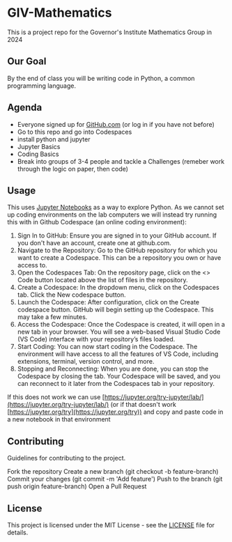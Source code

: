 # GIV-Mathematics
This is a project repo for the Governor's Institute Mathematics Group in 2024

## Our Goal
By the end of class you will be writing code in Python, a common programming language.


## Agenda
- Everyone signed up for [GitHub.com](https://github.com/) (or log in if you have not before)
- Go to this repo and go into Codespaces
- install python and jupyter
- Jupyter Basics
- Coding Basics
- Break into groups of 3-4 people and tackle a Challenges (remeber work through the logic on paper, then code)

## Usage

This uses [Jupyter Notebooks](https://jupyter.org/) as a way to explore Python. As we cannot set up coding environments on the lab computers we will instead try running this with in Github Codespace (an online coding environment):

1. Sign In to GitHub: Ensure you are signed in to your GitHub account. If you don't have an account, create one at github.com.
2. Navigate to the Repository: Go to the GitHub repository for which you want to create a Codespace. This can be a repository you own or have access to.
3. Open the Codespaces Tab: On the repository page, click on the <> Code button located above the list of files in the repository.
4. Create a Codespace: In the dropdown menu, click on the Codespaces tab. Click the New codespace button.
5. Launch the Codespace: After configuration, click on the Create codespace button. GitHub will begin setting up the Codespace. This may take a few minutes.
6. Access the Codespace: Once the Codespace is created, it will open in a new tab in your browser. You will see a web-based Visual Studio Code (VS Code) interface with your repository’s files loaded.
7. Start Coding: You can now start coding in the Codespace. The environment will have access to all the features of VS Code, including extensions, terminal, version control, and more.
8. Stopping and Reconnecting: When you are done, you can stop the Codespace by closing the tab. Your Codespace will be saved, and you can reconnect to it later from the Codespaces tab in your repository.

If this does not work we can use [https://jupyter.org/try-jupyter/lab/](https://jupyter.org/try-jupyter/lab/) (or if that doesn't work [https://jupyter.org/try](https://jupyter.org/try)) and copy and paste code in a new notebook in that environment

## Contributing
Guidelines for contributing to the project.

Fork the repository
Create a new branch (git checkout -b feature-branch)
Commit your changes (git commit -m 'Add feature')
Push to the branch (git push origin feature-branch)
Open a Pull Request

## License
This project is licensed under the MIT License - see the [LICENSE](LICENSE) file for details.

